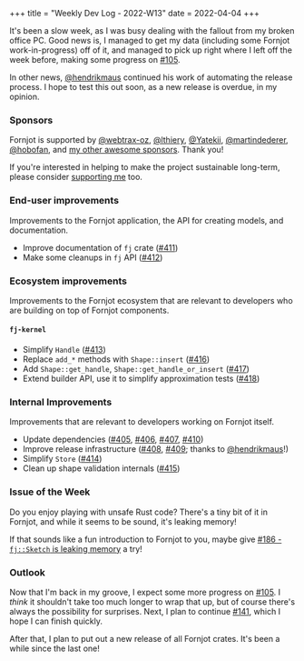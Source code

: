 +++
title = "Weekly Dev Log - 2022-W13"
date  = 2022-04-04
+++

It's been a slow week, as I was busy dealing with the fallout from my broken office PC. Good news is, I managed to get my data (including some Fornjot work-in-progress) off of it, and managed to pick up right where I left off the week before, making some progress on [#105].

In other news, [@hendrikmaus] continued his work of automating the release process. I hope to test this out soon, as a new release is overdue, in my opinion.


### Sponsors

Fornjot is supported by [@webtrax-oz](https://github.com/webtrax-oz), [@lthiery](https://github.com/lthiery), [@Yatekii](https://github.com/Yatekii), [@martindederer](https://github.com/martindederer), [@hobofan](https://github.com/hobofan), and [my other awesome sponsors](https://github.com/sponsors/hannobraun). Thank you!

If you're interested in helping to make the project sustainable long-term, please consider [supporting me](https://github.com/sponsors/hannobraun) too.


### End-user improvements

Improvements to the Fornjot application, the API for creating models, and documentation.

- Improve documentation of `fj` crate ([#411])
- Make some cleanups in `fj` API ([#412])


### Ecosystem improvements

Improvements to the Fornjot ecosystem that are relevant to developers who are building on top of Fornjot components.

#### `fj-kernel`

- Simplify `Handle` ([#413])
- Replace `add_*` methods with `Shape::insert` ([#416])
- Add `Shape::get_handle`, `Shape::get_handle_or_insert` ([#417])
- Extend builder API, use it to simplify approximation tests ([#418])


### Internal Improvements

Improvements that are relevant to developers working on Fornjot itself.

- Update dependencies ([#405], [#406], [#407], [#410])
- Improve release infrastructure ([#408], [#409]; thanks to [@hendrikmaus]!)
- Simplify `Store` ([#414])
- Clean up shape validation internals ([#415])


### Issue of the Week

Do you enjoy playing with unsafe Rust code? There's a tiny bit of it in Fornjot, and while it seems to be sound, it's leaking memory!

If that sounds like a fun introduction to Fornjot to you, maybe give [#186 - `fj::Sketch` is leaking memory](https://github.com/hannobraun/Fornjot/issues/186) a try!


### Outlook

Now that I'm back in my groove, I expect some more progress on [#105]. I *think* it shouldn't take too much longer to wrap that up, but of course there's always the possibility for surprises. Next, I plan to continue [#141], which I hope I can finish quickly.

After that, I plan to put out a new release of all Fornjot crates. It's been a while since the last one!


[#405]: https://github.com/hannobraun/Fornjot/pull/405
[#406]: https://github.com/hannobraun/Fornjot/pull/406
[#407]: https://github.com/hannobraun/Fornjot/pull/407
[#408]: https://github.com/hannobraun/Fornjot/pull/408
[#409]: https://github.com/hannobraun/Fornjot/pull/409
[#410]: https://github.com/hannobraun/Fornjot/pull/410
[#411]: https://github.com/hannobraun/Fornjot/pull/411
[#412]: https://github.com/hannobraun/Fornjot/pull/412
[#413]: https://github.com/hannobraun/Fornjot/pull/413
[#414]: https://github.com/hannobraun/Fornjot/pull/414
[#415]: https://github.com/hannobraun/Fornjot/pull/415
[#416]: https://github.com/hannobraun/Fornjot/pull/416
[#417]: https://github.com/hannobraun/Fornjot/pull/417
[#418]: https://github.com/hannobraun/Fornjot/pull/418

[#105]: https://github.com/hannobraun/Fornjot/issues/105
[#141]: https://github.com/hannobraun/Fornjot/issues/141

[@hendrikmaus]: https://github.com/hendrikmaus
